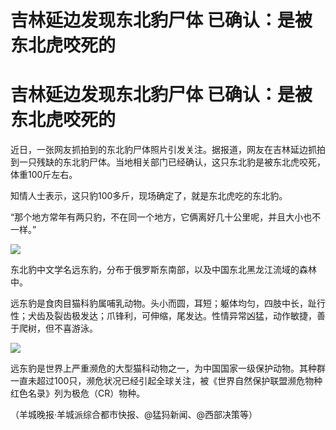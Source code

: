 # 吉林延边发现东北豹尸体 已确认：是被东北虎咬死的

# 吉林延边发现东北豹尸体 已确认：是被东北虎咬死的

近日，一张网友抓拍到的东北豹尸体照片引发关注。据报道，网友在吉林延边抓拍到一只残缺的东北豹尸体。当地相关部门已经确认，这只东北豹是被东北虎咬死，体重100斤左右。

知情人士表示，这只豹100多斤，现场确定了，就是东北虎吃的东北豹。

“那个地方常年有两只豹，不在同一个地方，它俩离好几十公里呢，并且大小也不一样。”

![](https://inews.gtimg.com/om_bt/OMbUsh0YZphHHEr1r_sDa3gjeuO01Kgx9l4KxRvEyZgHUAA/1000)

东北豹中文学名远东豹，分布于俄罗斯东南部，以及中国东北黑龙江流域的森林中。

远东豹是食肉目猫科豹属哺乳动物。头小而圆，耳短；躯体均匀，四肢中长，趾行性；犬齿及裂齿极发达；爪锋利，可伸缩，尾发达。性情异常凶猛，动作敏捷，善于爬树，但不喜游泳。

![](https://inews.gtimg.com/om_bt/OBOmPEM7zOrlgHt3EvkxFJLN9a6l1uKABJRuOrjI26SaIAA/1000)

远东豹是世界上严重濒危的大型猫科动物之一，为中国国家一级保护动物。其种群一直未超过100只，濒危状况已经引起全球关注，被《世界自然保护联盟濒危物种红色名录》列为极危（CR）物种。

（羊城晚报·羊城派综合都市快报、@猛犸新闻、@西部决策等）

